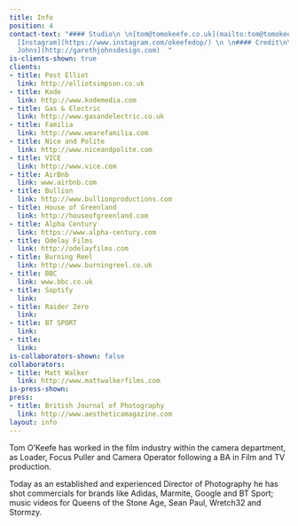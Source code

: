 ```yaml
---
title: Info
position: 4
contact-text: "#### Studio\n \n[tom@tomokeefe.co.uk](mailto:tom@tomokeefe.co.uk) —
  [Instagram](https://www.instagram.com/okeefedop/) \n \n#### Credit\n\n[Site by Gareth
  Johns](http://garethjohnsdesign.com)  "
is-clients-shown: true
clients:
- title: Post Elliot
  link: http://elliotsimpson.co.uk
- title: Kode
  link: http://www.kodemedia.com
- title: Gas & Electric
  link: http://www.gasandelectric.co.uk
- title: Familia
  link: http://www.wearefamilia.com
- title: Nice and Polite
  link: http://www.niceandpolite.com
- title: VICE
  link: http://www.vice.com
- title: AirBnb
  link: www.airbnb.com
- title: Bullion
  link: http://www.bullionproductions.com
- title: House of Greenland
  link: http://houseofgreenland.com
- title: Alpha Century
  link: https://www.alpha-century.com
- title: Odelay Films
  link: http://odelayfilms.com
- title: Burning Reel
  link: http://www.burningreel.co.uk
- title: BBC
  link: www.bbc.co.uk
- title: Soptify
  link: 
- title: Raider Zero
  link: 
- title: BT SPORT
  link: 
- title: 
  link: 
is-collaborators-shown: false
collaborators:
- title: Matt Walker
  link: http://www.mattwalkerfilms.com
is-press-shown: 
press:
- title: British Journal of Photography
  link: http://www.aestheticamagazine.com
layout: info
---
```


Tom O’Keefe has worked in the film industry within the camera department, as Loader, Focus Puller and Camera Operator following a BA in Film and TV production. 

Today as an established and experienced Director of Photography he has shot commercials for brands like Adidas, Marmite, Google and BT Sport; music videos for Queens of the Stone Age, Sean Paul, Wretch32 and Stormzy.
